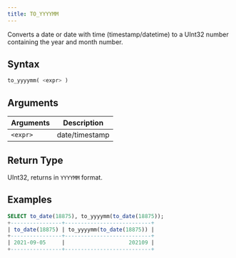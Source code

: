 ```yaml
---
title: TO_YYYYMM
---
```


Converts a date or date with time (timestamp/datetime) to a UInt32 number containing the year and month number.

## Syntax

```sql
to_yyyymm( <expr> )
```

## Arguments

| Arguments      | Description    |
| -------------- | -------------- |
| `<expr>` | date/timestamp |

## Return Type

UInt32, returns in `YYYYMM` format.

## Examples

```sql
SELECT to_date(18875), to_yyyymm(to_date(18875));
+----------------+---------------------------+
| to_date(18875) | to_yyyymm(to_date(18875)) |
+----------------+---------------------------+
| 2021-09-05     |                    202109 |
+----------------+---------------------------+
```
